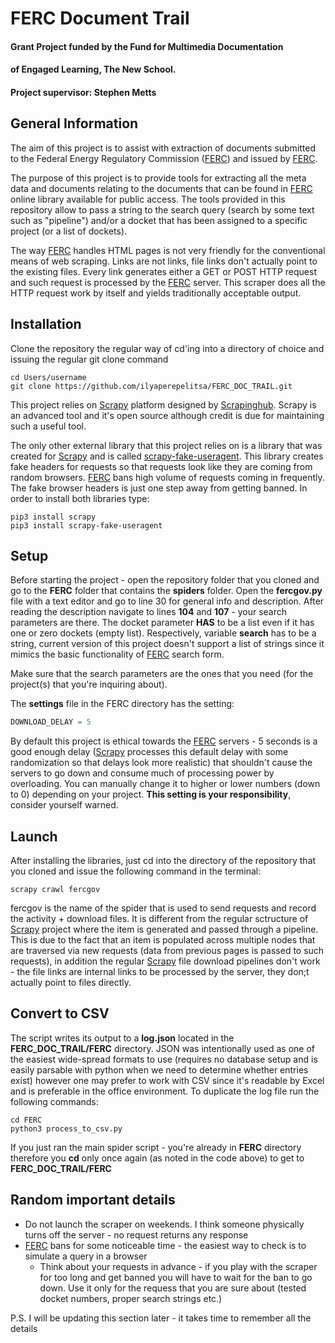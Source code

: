 # FERC Document Trail
#### Grant Project funded by the Fund for Multimedia Documentation
#### of Engaged Learning, The New School.
#### Project supervisor: Stephen Metts

## General Information

The aim of this project is to assist with extraction of documents submitted to
the Federal Energy Regulatory Commission
([FERC](https://elibrary.ferc.gov/idmws/search/fercgensearch.asp)) and issued by
[FERC](https://elibrary.ferc.gov/idmws/search/fercgensearch.asp).

The purpose of this project is to provide tools for extracting all the meta data
and documents relating to the documents that can be found in
[FERC](https://elibrary.ferc.gov/idmws/search/fercgensearch.asp) online library
available for public access. The tools provided in this repository allow to pass
a string to the search query (search by some text such as "pipeline") and/or a
docket that has been assigned to a specific project (or a list of dockets).

The way [FERC](https://elibrary.ferc.gov/idmws/search/fercgensearch.asp) handles
HTML pages is not very friendly for the conventional means of web scraping.
Links are not links, file links don't actually point to the
existing files. Every link generates either a GET or POST HTTP request and such
request is processed by the
[FERC](https://elibrary.ferc.gov/idmws/search/fercgensearch.asp) server.
This scraper does all the HTTP request work by itself and yields traditionally
acceptable output.

## Installation

Clone the repository the regular way of cd'ing into a directory of choice and
issuing the regular git clone command

```
cd Users/username
git clone https://github.com/ilyaperepelitsa/FERC_DOC_TRAIL.git
```

This project relies on [Scrapy](https://scrapy.org) platform designed by
[Scrapinghub](https://scrapinghub.com). Scrapy is an advanced tool and it's open
source although credit is due for maintaining such a useful tool.

The only other external library that this project relies on is a library that
was created for [Scrapy](https://scrapy.org) and is called
[scrapy-fake-useragent](https://github.com/alecxe/scrapy-fake-useragent). This
library creates fake headers for requests so that requests look like they are
coming from random browsers.
[FERC](https://elibrary.ferc.gov/idmws/search/fercgensearch.asp) bans high
volume of requests coming in
frequently. The fake browser headers is just one step away from getting banned.
In order to install both libraries type:

```
pip3 install scrapy
pip3 install scrapy-fake-useragent
```

## Setup
Before starting the project - open the repository folder that you cloned and go
to the **FERC** folder that contains the **spiders** folder. Open the
**fercgov.py**
file with a text editor and go to line 30 for general info and description.
After reading the description navigate to lines **104** and **107** - your search
parameters are there. The docket parameter **HAS** to be a list even if it has one
or zero dockets (empty list). Respectively, variable **search** has to be a
string, current version of this project doesn't support a list of strings since
it mimics the basic functionality of
[FERC](https://elibrary.ferc.gov/idmws/search/fercgensearch.asp) search form.

Make sure that the search parameters are the ones that you need (for the
project(s) that you're inquiring about).

The **settings** file in the FERC directory has the setting:
``` python
DOWNLOAD_DELAY = 5
```
By default this project is ethical towards the
[FERC](https://elibrary.ferc.gov/idmws/search/fercgensearch.asp) servers - 5
seconds is a
good enough delay ([Scrapy](https://scrapy.org) processes this default delay
with some randomization so that delays look more realistic) that shouldn't cause
the servers to go down and consume much of processing power by overloading. You
can manually change it to higher or lower numbers (down to 0) depending on your
project. **This setting is your responsibility**, consider yourself warned.

## Launch
After installing the libraries, just cd into the directory of the repository
that you cloned and issue the following command in the terminal:

```
scrapy crawl fercgov
```
fercgov is the name of the spider that is used to send requests and record the
activity + download files. It is different from the regular sctructure of
[Scrapy](https://scrapy.org) project where the item is generated and passed
through a pipeline. This is due to the fact that an item is populated across
multiple nodes that are traversed via new requests (data from previous pages is
passed to such requests), in addition the regular
[Scrapy](https://scrapy.org) file download pipelines don't work - the file links
are internal links to be processed by the server, they don;t actually point to
files directly.

## Convert to CSV
The script writes its output to a **log.json** located in the
**FERC_DOC_TRAIL/FERC**
directory. JSON was intentionally used as one of the easiest wide-spread formats
to use (requires no database setup and is easily parsable with python when we
need to determine whether entries exist) however one may prefer to work with CSV
since it's readable by Excel and is preferable in the office environment. To
duplicate the log file run the following commands:
```
cd FERC
python3 process_to_csv.py
```
If you just ran the main spider script - you're already in **FERC** directory
therefore you **cd** only once again (as noted in the code above) to get to
**FERC_DOC_TRAIL/FERC**

## Random important details
* Do not launch the scraper on weekends. I think someone physically turns off
the server - no request returns any response
* [FERC](https://elibrary.ferc.gov/idmws/search/fercgensearch.asp) bans for some
noticeable time - the easiest way to check is to simulate a query in a browser
  * Think about your requests in advance - if you play with the scraper for too
long and get banned you will have to wait for the ban to go down. Use it only
for the requess that you are sure about (tested docket numbers, proper search
strings etc.)


P.S. I will be updating this section later - it takes time to remember all the
details
